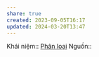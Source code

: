 ```yaml
---
share: true
created: 2023-09-05T16:17
updated: 2024-03-20T13:47
---
```

Khái niệm:: [Phân loại](../../../%CE%9E%20Kh%C3%A1i%20ni%E1%BB%87m/Nh%E1%BA%ADn%20th%E1%BB%A9c/Ph%C3%A2n%20lo%E1%BA%A1i.md)
Nguồn:: 